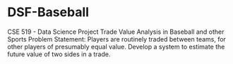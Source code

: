 # DSF-Baseball

CSE 519 - Data Science Project
Trade Value Analysis in Baseball and other Sports
Problem Statement:
Players are routinely traded between teams, for other players of presumably equal value.
Develop a system to estimate the future value of two sides in a trade.
